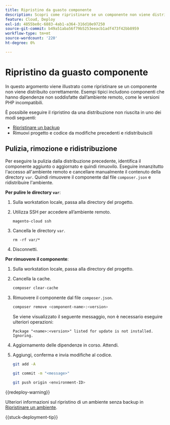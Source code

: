 ```yaml
---
title: Ripristino da guasto componente
description: Scopri come ripristinare se un componente non viene distribuito correttamente in Adobe Commerce sull’infrastruttura cloud.
feature: Cloud, Deploy
exl-id: 4855be0c-6883-4ab1-a364-316d10e97250
source-git-commit: b49a51aba56f79b5253eeacb1adf473f42bb8959
workflow-type: tm+mt
source-wordcount: '220'
ht-degree: 0%

---
```


# Ripristino da guasto componente

In questo argomento viene illustrato come ripristinare se un componente non viene distribuito correttamente. Esempi tipici includono componenti che hanno dipendenze non soddisfatte dall’ambiente remoto, come le versioni PHP incompatibili.

È possibile eseguire il ripristino da una distribuzione non riuscita in uno dei modi seguenti:

- [Ripristinare un backup](../storage/snapshots.md#restore-a-snapshot)
- Rimuovi progetto e codice da modifiche precedenti e ridistribuiscili

## Pulizia, rimozione e ridistribuzione

Per eseguire la pulizia dalla distribuzione precedente, identifica il componente aggiunto o aggiornato e quindi rimuovilo. Eseguire innanzitutto l&#39;accesso all&#39;ambiente remoto e cancellare manualmente il contenuto della directory `var`. Quindi rimuovere il componente dal file `composer.json` e ridistribuire l&#39;ambiente.

**Per pulire le directory `var`**:

1. Sulla workstation locale, passa alla directory del progetto.

1. Utilizza SSH per accedere all’ambiente remoto.

   ```bash
   magento-cloud ssh
   ```

1. Cancella le directory `var`.

   ```shell
   rm -rf var/*
   ```

1. Disconnetti.

**Per rimuovere il componente**:

1. Sulla workstation locale, passa alla directory del progetto.

1. Cancella la cache.

   ```bash
   composer clear-cache
   ```

1. Rimuovere il componente dal file `composer.json`.

   ```bash
   composer remove <component-name>:<version>
   ```

   Se viene visualizzato il seguente messaggio, non è necessario eseguire ulteriori operazioni:

   ```
   Package "<name>:<version>" listed for update is not installed. Ignoring.
   ```

1. Aggiornamento delle dipendenze in corso. Attendi.

1. Aggiungi, conferma e invia modifiche al codice.

   ```bash
   git add -A
   ```

   ```bash
   git commit -m "<message>"
   ```

   ```bash
   git push origin <environment-ID>
   ```

{{redeploy-warning}}

Ulteriori informazioni sul ripristino di un ambiente senza backup in [Ripristinare un ambiente](../development/restore-environment.md).

{{stuck-deployment-tip}}
